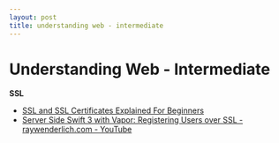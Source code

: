 ```yaml
---
layout: post
title: understanding web - intermediate
---
```


# Understanding Web - Intermediate


**SSL**

* [SSL and SSL Certificates Explained  For Beginners](http://www.steves-internet-guide.com/ssl-certificates-explained/)
* [Server Side Swift 3 with Vapor: Registering Users over SSL - raywenderlich.com - YouTube](https://www.youtube.com/watch?v=mAiZTB-ZEDY)
